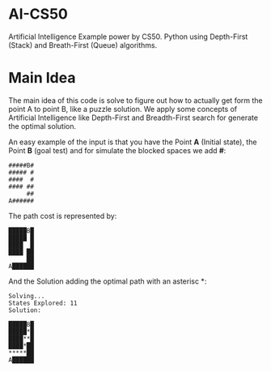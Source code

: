 # AI-CS50
Artificial Intelligence Example power by CS50. Python using Depth-First (Stack) and Breath-First (Queue) algorithms.

# Main Idea
The main idea of this code is solve to figure out how to actually get form the point A to point B, like a puzzle solution. We apply some concepts of Artificial Intelligence like Depth-First and Breadth-First search for generate the optimal solution.

An easy example of the input is that you have the Point **A** (Initial state), the Point **B** (goal test) and for simulate the blocked spaces we add **#**: 

```
#####B#
##### #
####  #
#### ##
     ##
A######
```

The path cost is represented by:

```
█████B█
█████ █
████  █
████ ██
     ██
A██████
```


And the Solution adding the optimal path with an asterisc *:

```
Solving...
States Explored: 11
Solution:

█████B█
█████*█
████**█
████*██
*****██
A██████
```

